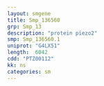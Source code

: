 ```yaml
---
layout: smgene
title: Smp_136560
grp: Smp_13
description: "protein piezo2"
smp: Smp_136560.1
uniprot: "G4LX51"
length:  6042
cdd: "PTZ00112"
kk: ns
categories: sm
---
```

